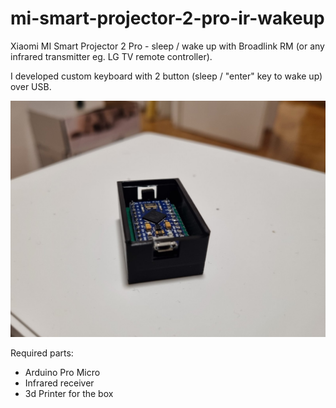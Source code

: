 # mi-smart-projector-2-pro-ir-wakeup

Xiaomi MI Smart Projector 2 Pro - sleep / wake up with Broadlink RM 
(or any infrared transmitter eg. LG TV remote controller). 

I developed custom keyboard with 2 button (sleep / "enter" key to wake up) over USB. 

<img src="/stl/ir-remote-box.jpg" width="600"/>


Required parts:
- Arduino Pro Micro
- Infrared receiver
- 3d Printer for the box

